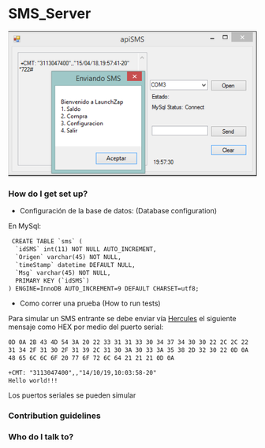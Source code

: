 # SMS_Server

![](https://raw.githubusercontent.com/LaunchZap/SMS_Server/master/APISMS.png)

### How do I get set up? ###


* Configuración de la base de datos: (Database configuration)

En MySql:

```
 CREATE TABLE `sms` (
  `idSMS` int(11) NOT NULL AUTO_INCREMENT,
  `Origen` varchar(45) NOT NULL,
  `timeStamp` datetime DEFAULT NULL,
  `Msg` varchar(45) NOT NULL,
  PRIMARY KEY (`idSMS`)
) ENGINE=InnoDB AUTO_INCREMENT=9 DEFAULT CHARSET=utf8;
```

* Como correr una prueba (How to run tests)

Para simular un SMS entrante se debe enviar vía [Hercules](http://new.hwg.cz/files/download/sw/version/hercules_3-2-8.exe) el siguiente mensaje como HEX por medio del puerto serial: 

```
0D 0A 2B 43 4D 54 3A 20 22 33 31 31 33 30 34 37 34 30 30 22 2C 2C 22 31 34 2F 31 30 2F 31 39 2C 31 30 3A 30 33 3A 35 38 2D 32 30 22 0D 0A 48 65 6C 6C 6F 20 77 6F 72 6C 64 21 21 21 0D 0A 
```
```
+CMT: "3113047400",,"14/10/19,10:03:58-20"
Hello world!!!
```
Los puertos seriales se pueden simular 

### Contribution guidelines ###



### Who do I talk to? ###



